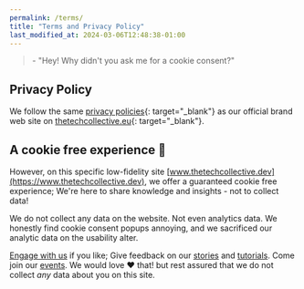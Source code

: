 ```yaml
---
permalink: /terms/
title: "Terms and Privacy Policy"
last_modified_at: 2024-03-06T12:48:38-01:00
---
```


> \- "Hey! Why didn't you ask me for a cookie consent?"

## Privacy Policy

We follow the same [privacy policies](https://thetechcollective.eu/data-protection-policy){: target="_blank"} as our official brand web site on [thetechcollective.eu](https://thetechcollective.eu){: target="_blank"}.

## A cookie free experience 🍪

However, on this specific low-fidelity site [www.thetechcollective.dev](https://www.thetechcollective.dev), we offer a guaranteed cookie free experience; We're here to share knowledge and insights - not to collect data!

We do not collect any data on the website. Not even analytics data. We honestly find cookie consent popups annoying, and we sacrificed our analytic data on the usability alter.

[Engage with us](/contact/) if you like; Give feedback on our [stories](/stories/) and [tutorials](/tutorials/). Come join our [events](/events/). We would love ❤️ that! but rest assured that we do not collect _any_ data about you on this site.
